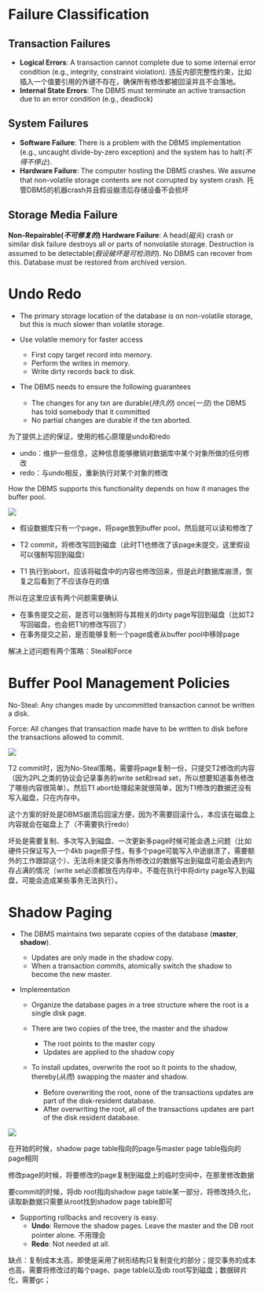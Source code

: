 # Failure Classification

## Transaction Failures

- **Logical Errors**: A transaction cannot complete due to some internal error condition (e.g., integrity, constraint violation). 违反内部完整性约束，比如插入一个值要引用的外键不存在，确保所有修改都被回滚并且不会落地。
-  **Internal State Errors**: The DBMS must terminate an active transaction due to an error condition
  (e.g., deadlock) 

## System Failures

- **Software Failure**: There is a problem with the DBMS implementation (e.g., uncaught divide-by-zero exception) and the system has to halt(*不得不停止*).
- **Hardware Failure**: The computer hosting the DBMS crashes. We assume that non-volatile storage contents are not corrupted by system crash. 托管DBMS的机器crash并且假设崩溃后存储设备不会损坏

##  Storage Media Failure

**Non-Repairable(*不可修复的*) Hardware Failure**: A head(*磁头*) crash or similar disk failure destroys all or parts of nonvolatile storage. Destruction is assumed to be detectable(*假设破坏是可检测的*). No DBMS can recover from this. Database must be restored from archived version.

# Undo Redo

- The primary storage location of the database is on  non-volatile storage, but this is much slower than  volatile storage.

- Use volatile memory for faster access
  - First copy target record into memory.
  - Perform the writes in memory.
  - Write dirty records back to disk.

- The DBMS needs to ensure the following  guarantees
  - The changes for any txn are durable(*持久的*) once(*一旦*) the DBMS has  told somebody that it committed
  - No partial changes are durable if the txn aborted.

为了提供上述的保证，使用的核心原理是undo和redo

- undo：维护一些信息，这种信息能够撤销对数据库中某个对象所做的任何修改
- redo：与undo相反，重新执行对某个对象的修改

How the DBMS supports this functionality  depends on how it manages the buffer pool.

![](CMU445-20-Logging-Protocols-Schemes/20220831133440.png)

- 假设数据库只有一个page，将page放到buffer pool，然后就可以读和修改了

- T2 commit，将修改写回到磁盘（此时T1也修改了该page未提交，这里假设可以强制写回到磁盘）
- T1 执行到abort，应该将磁盘中的内容也修改回来，但是此时数据库崩溃，恢复之后看到了不应该存在的值

所以在这里应该有两个问题需要确认

- 在事务提交之前，是否可以强制将与其相关的dirty page写回到磁盘（比如T2写回磁盘，也会把T1的修改写回了）
- 在事务提交之前，是否能够复制一个page或者从buffer pool中移除page

解决上述问题有两个策略：Steal和Force

# Buffer Pool Management Policies

No-Steal: Any changes made by uncommitted transaction cannot be written a disk.

Force: All changes that transaction made have to be written to disk before the transactions allowed to commit.

![](CMU445-20-Logging-Protocols-Schemes/20220901081034.png)

T2 commit时，因为No-Steal策略，需要将page复制一份，只提交T2修改的内容（因为2PL之类的协议会记录事务的write set和read set，所以想要知道事务修改了哪些内容很简单）。然后T1 abort处理起来就很简单，因为T1修改的数据还没有写入磁盘，只在内存中。

这个方案的好处是DBMS崩溃后回滚方便，因为不需要回滚什么，本应该在磁盘上内容就会在磁盘上了（不需要执行redo）

坏处是需要复制、多次写入到磁盘、一次更新多page时候可能会遇上问题（比如硬件只保证写入一个4kb page原子性，有多个page可能写入中途崩溃了，需要额外的工作跟踪这个）、无法将未提交事务所修改过的数据写出到磁盘可能会遇到内存占满的情况（write set必须都放在内存中，不能在执行中将dirty page写入到磁盘，可能会造成某些事务无法执行）。

# Shadow Paging

- The DBMS maintains two separate copies of the database (**master**, **shadow**). 

  - Updates are only made in the shadow copy. 
  - When a transaction commits, atomically switch the shadow to become the new master.

- Implementation

  - Organize the database pages in a tree structure where the root is a single disk page.

  - There are two copies of the tree, the master and the shadow
    - The root points to the master copy
    - Updates are applied to the shadow copy

  - To install updates, overwrite the root so it points to the shadow, thereby(*从而*) swapping the master and shadow.
    - Before overwriting the root, none of the transactions updates are part of the disk-resident database. 
    - After overwriting the root, all of the transactions updates are part of the disk resident database.

![](CMU445-20-Logging-Protocols-Schemes/20220901093514.png)

在开始的时候，shadow page table指向的page与master page table指向的page相同

修改page的时候，将要修改的page复制到磁盘上的临时空间中，在那里修改数据

要commit的时候，将db root指向shadow page table某一部分，将修改持久化，读取新数据只需要从root找到shadow page table即可

- Supporting rollbacks and recovery is easy. 
  - **Undo**: Remove the shadow pages. Leave the  master and the DB root pointer alone. 不用理会
  - **Redo**: Not needed at all.

缺点：复制成本太高，即使是采用了树形结构只复制变化的部分；提交事务的成本也高，需要将修改过的每个page、page table以及db root写到磁盘；数据碎片化，需要gc；



